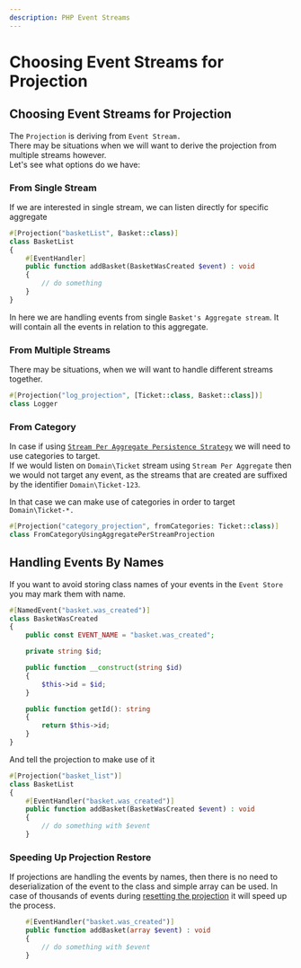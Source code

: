 ```yaml
---
description: PHP Event Streams
---
```


# Choosing Event Streams for Projection

## Choosing Event Streams for Projection

The `Projection` is deriving from `Event Stream.`\
There may be situations when we will want to derive the projection from multiple streams however. \
Let's see what options do we have:

### From Single Stream

If we are interested in single stream, we can listen directly for specific aggregate

```php
#[Projection("basketList", Basket::class)]
class BasketList
{
    #[EventHandler]
    public function addBasket(BasketWasCreated $event) : void
    {
        // do something
    }
}
```

In here we are handling events from single `Basket's Aggregate stream`. It will contain all the events in relation to this aggregate.

### From Multiple Streams

There may be situations, when we will want to handle different streams together.

```php
#[Projection("log_projection", [Ticket::class, Basket::class])]
class Logger
```

### From Category

In case if using [`Stream Per Aggregate Persistence Strategy`](../event-sourcing-introduction/persistence-strategy.md#stream-per-aggregate-strategy) we will need to use categories to target.\
If we would listen on `Domain\Ticket` stream using `Stream Per Aggregate` then we would not target any event, as the streams that are created are suffixed by the identifier `Domain\Ticket-123`.&#x20;

In that case we can make use of categories in order to target `Domain\Ticket-*.`

```php
#[Projection("category_projection", fromCategories: Ticket::class)]
class FromCategoryUsingAggregatePerStreamProjection
```

## Handling Events By Names

If you want to avoid storing class names of your events in the `Event Store` you may mark them with name.

```php
#[NamedEvent("basket.was_created")]
class BasketWasCreated
{
    public const EVENT_NAME = "basket.was_created";

    private string $id;

    public function __construct(string $id)
    {
        $this->id = $id;
    }

    public function getId(): string
    {
        return $this->id;
    }
}
```

And tell the projection to make use of it

```php
#[Projection("basket_list")]
class BasketList
{
    #[EventHandler("basket.was_created")]
    public function addBasket(BasketWasCreated $event) : void
    {
        // do something with $event
    }
```

### Speeding Up Projection Restore

If projections are handling the events by names, then there is no need to deserialization of the event to the class and simple array can be used. In case of thousands of events during [resetting the projection](../#resetting-the-projection) it will speed up the process.

```php
    #[EventHandler("basket.was_created")]
    public function addBasket(array $event) : void
    {
        // do something with $event
    }
```
